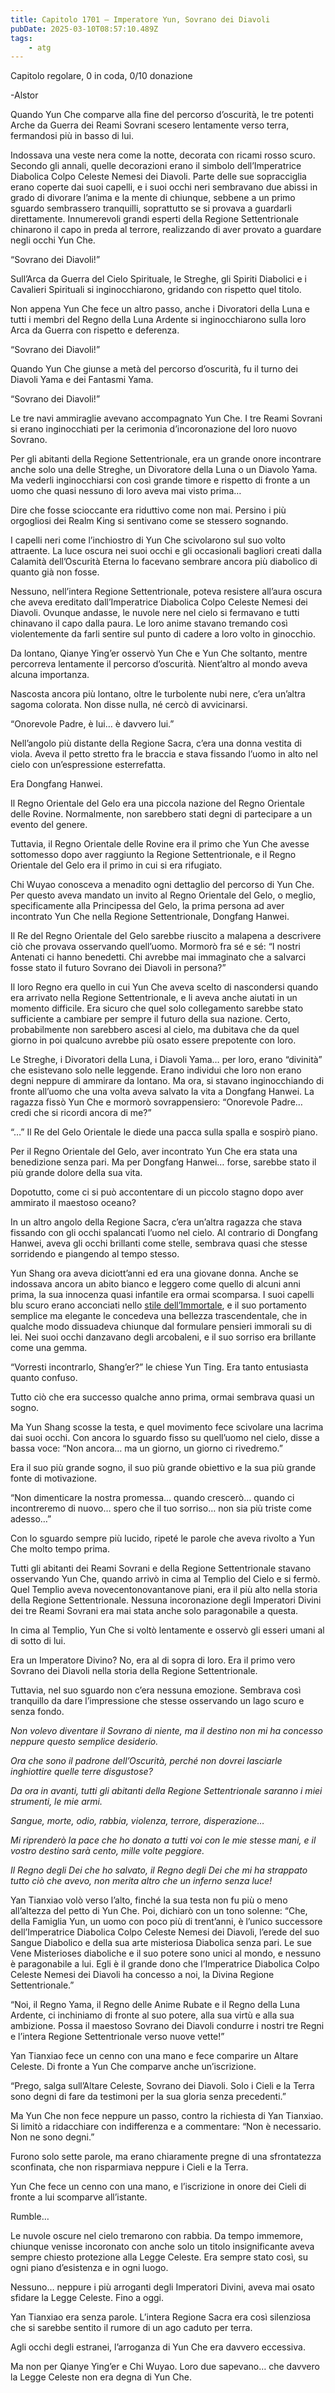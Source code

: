 ```yaml
---
title: Capitolo 1701 – Imperatore Yun, Sovrano dei Diavoli
pubDate: 2025-03-10T08:57:10.489Z
tags:
    - atg
---
```



Capitolo regolare, 0 in coda, 0/10 donazione


-Alstor






Quando Yun Che comparve alla fine del percorso d’oscurità, le tre potenti Arche da Guerra dei Reami Sovrani scesero lentamente verso terra, fermandosi più in basso di lui.


Indossava una veste nera come la notte, decorata con ricami rosso scuro. Secondo gli annali, quelle decorazioni erano il simbolo dell’Imperatrice Diabolica Colpo Celeste Nemesi dei Diavoli. Parte delle sue sopracciglia erano coperte dai suoi capelli, e i suoi occhi neri sembravano due abissi in grado di divorare l’anima e la mente di chiunque, sebbene a un primo sguardo sembrassero tranquilli, soprattutto se si provava a guardarli direttamente. Innumerevoli grandi esperti della Regione Settentrionale chinarono il capo in preda al terrore, realizzando di aver provato a guardare negli occhi Yun Che.


“Sovrano dei Diavoli!”


Sull’Arca da Guerra del Cielo Spirituale, le Streghe, gli Spiriti Diabolici e i Cavalieri Spirituali si inginocchiarono, gridando con rispetto quel titolo.


Non appena Yun Che fece un altro passo, anche i Divoratori della Luna e tutti i membri del Regno della Luna Ardente si inginocchiarono sulla loro Arca da Guerra con rispetto e deferenza.


“Sovrano dei Diavoli!”


Quando Yun Che giunse a metà del percorso d’oscurità, fu il turno dei Diavoli Yama e dei Fantasmi Yama.


“Sovrano dei Diavoli!”


Le tre navi ammiraglie avevano accompagnato Yun Che. I tre Reami Sovrani si erano inginocchiati per la cerimonia d’incoronazione del loro nuovo Sovrano.


Per gli abitanti della Regione Settentrionale, era un grande onore incontrare anche solo una delle Streghe, un Divoratore della Luna o un Diavolo Yama. Ma vederli inginocchiarsi con così grande timore e rispetto di fronte a un uomo che quasi nessuno di loro aveva mai visto prima…


Dire che fosse scioccante era riduttivo come non mai. Persino i più orgogliosi dei Realm King si sentivano come se stessero sognando.


I capelli neri come l’inchiostro di Yun Che scivolarono sul suo volto attraente. La luce oscura nei suoi occhi e gli occasionali bagliori creati dalla Calamità dell’Oscurità Eterna lo facevano sembrare ancora più diabolico di quanto già non fosse.


Nessuno, nell’intera Regione Settentrionale, poteva resistere all’aura oscura che aveva ereditato dall’Imperatrice Diabolica Colpo Celeste Nemesi dei Diavoli. Ovunque andasse, le nuvole nere nel cielo si fermavano e tutti chinavano il capo dalla paura. Le loro anime stavano tremando così violentemente da farli sentire sul punto di cadere a loro volto in ginocchio.


Da lontano, Qianye Ying’er osservò Yun Che e Yun Che soltanto, mentre percorreva lentamente il percorso d’oscurità. Nient’altro al mondo aveva alcuna importanza.


Nascosta ancora più lontano, oltre le turbolente nubi nere, c’era un’altra sagoma colorata. Non disse nulla, né cercò di avvicinarsi.


“Onorevole Padre, è lui… è davvero lui.”


Nell’angolo più distante della Regione Sacra, c’era una donna vestita di viola. Aveva il petto stretto fra le braccia e stava fissando l’uomo in alto nel cielo con un’espressione esterrefatta.


Era Dongfang Hanwei.


Il Regno Orientale del Gelo era una piccola nazione del Regno Orientale delle Rovine. Normalmente, non sarebbero stati degni di partecipare a un evento del genere.


Tuttavia, il Regno Orientale delle Rovine era il primo che Yun Che avesse sottomesso dopo aver raggiunto la Regione Settentrionale, e il Regno Orientale del Gelo era il primo in cui si era rifugiato.


Chi Wuyao conosceva a menadito ogni dettaglio del percorso di Yun Che. Per questo aveva mandato un invito al Regno Orientale del Gelo, o meglio, specificamente alla Principessa del Gelo, la prima persona ad aver incontrato Yun Che nella Regione Settentrionale, Dongfang Hanwei.


Il Re del Regno Orientale del Gelo sarebbe riuscito a malapena a descrivere ciò che provava osservando quell’uomo. Mormorò fra sé e sé: “I nostri Antenati ci hanno benedetti. Chi avrebbe mai immaginato che a salvarci fosse stato il futuro Sovrano dei Diavoli in persona?”


Il loro Regno era quello in cui Yun Che aveva scelto di nascondersi quando era arrivato nella Regione Settentrionale, e li aveva anche aiutati in un momento difficile. Era sicuro che quel solo collegamento sarebbe stato sufficiente a cambiare per sempre il futuro della sua nazione. Certo, probabilmente non sarebbero ascesi al cielo, ma dubitava che da quel giorno in poi qualcuno avrebbe più osato essere prepotente con loro.


Le Streghe, i Divoratori della Luna, i Diavoli Yama… per loro, erano “divinità” che esistevano solo nelle leggende. Erano individui che loro non erano degni neppure di ammirare da lontano. Ma ora, si stavano inginocchiando di fronte all’uomo che una volta aveva salvato la vita a Dongfang Hanwei. La ragazza fissò Yun Che e mormorò sovrappensiero: “Onorevole Padre… credi che si ricordi ancora di me?”


“…” Il Re del Gelo Orientale le diede una pacca sulla spalla e sospirò piano.


Per il Regno Orientale del Gelo, aver incontrato Yun Che era stata una benedizione senza pari. Ma per Dongfang Hanwei… forse, sarebbe stato il più grande dolore della sua vita.


Dopotutto, come ci si può accontentare di un piccolo stagno dopo aver ammirato il maestoso oceano?


In un altro angolo della Regione Sacra, c’era un’altra ragazza che stava fissando con gli occhi spalancati l’uomo nel cielo. Al contrario di Dongfang Hanwei, aveva gli occhi brillanti come stelle, sembrava quasi che stesse sorridendo e piangendo al tempo stesso.


Yun Shang ora aveva diciott’anni ed era una giovane donna. Anche se indossava ancora un abito bianco e leggero come quello di alcuni anni prima, la sua innocenza quasi infantile era ormai scomparsa. I suoi capelli blu scuro erano acconciati nello <a href="https://www.google.it/search?q=flying+immortal+hairstyle&amp;source=lnms&amp;tbm=isch&amp;sa=X&amp;ved=2ahUKEwji8um2i9LsAhUV8uAKHZdAA1AQ_AUoAXoECAsQAw&amp;biw=1536&amp;bih=722">stile dell’Immortale</a>, e il suo portamento semplice ma elegante le concedeva una bellezza trascendentale, che in qualche modo dissuadeva chiunque dal formulare pensieri immorali su di lei. Nei suoi occhi danzavano degli arcobaleni, e il suo sorriso era brillante come una gemma.


“Vorresti incontrarlo, Shang’er?” le chiese Yun Ting. Era tanto entusiasta quanto confuso.


Tutto ciò che era successo qualche anno prima, ormai sembrava quasi un sogno.


Ma Yun Shang scosse la testa, e quel movimento fece scivolare una lacrima dai suoi occhi. Con ancora lo sguardo fisso su quell’uomo nel cielo, disse a bassa voce: “Non ancora… ma un giorno, un giorno ci rivedremo.”


Era il suo più grande sogno, il suo più grande obiettivo e la sua più grande fonte di motivazione.


“Non dimenticare la nostra promessa… quando crescerò… quando ci incontreremo di nuovo… spero che il tuo sorriso… non sia più triste come adesso…”


Con lo sguardo sempre più lucido, ripeté le parole che aveva rivolto a Yun Che molto tempo prima.


Tutti gli abitanti dei Reami Sovrani e della Regione Settentrionale stavano osservando Yun Che, quando arrivò in cima al Templio del Cielo e si fermò. Quel Templio aveva novecentonovantanove piani, era il più alto nella storia della Regione Settentrionale. Nessuna incoronazione degli Imperatori Divini dei tre Reami Sovrani era mai stata anche solo paragonabile a questa.


In cima al Templio, Yun Che si voltò lentamente e osservò gli esseri umani al di sotto di lui.


Era un Imperatore Divino? No, era al di sopra di loro. Era il primo vero Sovrano dei Diavoli nella storia della Regione Settentrionale.


Tuttavia, nel suo sguardo non c’era nessuna emozione. Sembrava così tranquillo da dare l’impressione che stesse osservando un lago scuro e senza fondo.


<em>Non volevo diventare il Sovrano di niente, ma il destino non mi ha concesso neppure questo semplice desiderio.</em>


<em>Ora che sono il padrone dell’Oscurità, perché non dovrei lasciarle inghiottire quelle terre disgustose?</em>


<em>Da ora in avanti, tutti gli abitanti della Regione Settentrionale saranno i miei strumenti, le mie armi.</em>


<em>Sangue, morte, odio, rabbia, violenza, terrore, disperazione…</em>


<em>Mi riprenderò la pace che ho donato a tutti voi con le mie stesse mani, e il vostro destino sarà cento, mille volte peggiore.</em>


<em>Il Regno degli Dei che ho salvato, il Regno degli Dei che mi ha strappato tutto ciò che avevo, non merita altro che un inferno senza luce!</em>


Yan Tianxiao volò verso l’alto, finché la sua testa non fu più o meno all’altezza del petto di Yun Che. Poi, dichiarò con un tono solenne: “Che, della Famiglia Yun, un uomo con poco più di trent’anni, è l’unico successore dell’Imperatrice Diabolica Colpo Celeste Nemesi dei Diavoli, l’erede del suo Sangue Diabolico e della sua arte misteriosa Diabolica senza pari. Le sue Vene Misterioses diaboliche e il suo potere sono unici al mondo, e nessuno è paragonabile a lui. Egli è il grande dono che l’Imperatrice Diabolica Colpo Celeste Nemesi dei Diavoli ha concesso a noi, la Divina Regione Settentrionale.”


“Noi, il Regno Yama, il Regno delle Anime Rubate e il Regno della Luna Ardente, ci inchiniamo di fronte al suo potere, alla sua virtù e alla sua ambizione. Possa il maestoso Sovrano dei Diavoli condurre i nostri tre Regni e l’intera Regione Settentrionale verso nuove vette!”


Yan Tianxiao fece un cenno con una mano e fece comparire un Altare Celeste. Di fronte a Yun Che comparve anche un’iscrizione.


“Prego, salga sull’Altare Celeste, Sovrano dei Diavoli. Solo i Cieli e la Terra sono degni di fare da testimoni per la sua gloria senza precedenti.”


Ma Yun Che non fece neppure un passo, contro la richiesta di Yan Tianxiao. Si limitò a ridacchiare con indifferenza e a commentare: “Non è necessario. Non ne sono degni.”


Furono solo sette parole, ma erano chiaramente pregne di una sfrontatezza sconfinata, che non risparmiava neppure i Cieli e la Terra.


Yun Che fece un cenno con una mano, e l’iscrizione in onore dei Cieli di fronte a lui scomparve all’istante.


Rumble…


Le nuvole oscure nel cielo tremarono con rabbia. Da tempo immemore, chiunque venisse incoronato con anche solo un titolo insignificante aveva sempre chiesto protezione alla Legge Celeste. Era sempre stato così, su ogni piano d’esistenza e in ogni luogo.


Nessuno… neppure i più arroganti degli Imperatori Divini, aveva mai osato sfidare la Legge Celeste. Fino a oggi.


Yan Tianxiao era senza parole. L’intera Regione Sacra era così silenziosa che si sarebbe sentito il rumore di un ago caduto per terra.


Agli occhi degli estranei, l’arroganza di Yun Che era davvero eccessiva.


Ma non per Qianye Ying’er e Chi Wuyao. Loro due sapevano… che davvero la Legge Celeste non era degna di Yun Che.
                                


                                



